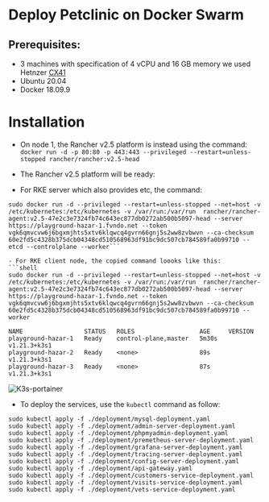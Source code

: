 # Deploy Petclinic on Docker Swarm

## Prerequisites:
- 3 machines with specification of 4 vCPU and 16 GB memory we used Hetnzer [CX41](https://www.hetzner.com/cloud) 
- Ubuntu 20.04
- Docker 18.09.9

# Installation
- On node 1, the Rancher v2.5 platform is instead using the command: ` docker run -d -p 80:80 -p 443:443 --privileged --restart=unless-stopped rancher/rancher:v2.5-head`
- The Rancher v2.5 platform will be ready:


- For RKE server which also provides etc, the command:
```shell
sudo docker run -d --privileged --restart=unless-stopped --net=host -v /etc/kubernetes:/etc/kubernetes -v /var/run:/var/run  rancher/rancher-agent:v2.5-47e2c3e7324fb74c643ec877db0272ab500b5097-head --server https://playground-hazar-1.fvndo.net --token vgk6qmvcvw6j6bgxmjhts5xtv6klqwcq4gvrn66gnj5s2ww8zvbwvn --ca-checksum 60e2fd5c4328b375dcb04348cd510568963df91bc9dc507cb784589fa0b99710 --etcd --controlplane --worker```

- For RKE client node, the copied command loooks like this:
```shell
sudo docker run -d --privileged --restart=unless-stopped --net=host -v /etc/kubernetes:/etc/kubernetes -v /var/run:/var/run  rancher/rancher-agent:v2.5-47e2c3e7324fb74c643ec877db0272ab500b5097-head --server https://playground-hazar-1.fvndo.net --token vgk6qmvcvw6j6bgxmjhts5xtv6klqwcq4gvrn66gnj5s2ww8zvbwvn --ca-checksum 60e2fd5c4328b375dcb04348cd510568963df91bc9dc507cb784589fa0b99710 --worker
```

```shell
NAME                 STATUS   ROLES                  AGE     VERSION
playground-hazar-1   Ready    control-plane,master   5m30s   v1.21.3+k3s1
playground-hazar-2   Ready    <none>                 89s     v1.21.3+k3s1
playground-hazar-3   Ready    <none>                 87s     v1.21.3+k3s1
```
![K3s-portainer](https://github.com/AzarguNazari/modifed-petclinic-application/blob/master/media/k3s-portainer.png)

- To deploy the services, use the `kubectl` command as follow:
```shell
sudo kubectl apply -f ./deployment/mysql-deployment.yaml
sudo kubectl apply -f ./deployment/admin-server-deployment.yaml
sudo kubectl apply -f ./deployment/phpmyadmin-deployment.yaml
sudo kubectl apply -f ./deployment/premetheus-server-deployment.yaml
sudo kubectl apply -f ./deployment/grafana-server-deployment.yaml
sudo kubectl apply -f ./deployment/tracing-server-deployment.yaml
sudo kubectl apply -f ./deployment/config-server-deployment.yaml
sudo kubectl apply -f ./deployment/api-gateway.yaml
sudo kubectl apply -f ./deployment/customers-service-deployment.yaml
sudo kubectl apply -f ./deployment/visits-service-deployment.yaml
sudo kubectl apply -f ./deployment/vets-service-deployment.yaml
```